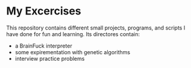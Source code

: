 My Excercises
========

This repository contains different small projects, programs, and scripts I have done for fun and learning.
Its directores contain:
  + a BrainFuck interpreter
  + some expirementation with genetic algorithms
  + interview practice problems